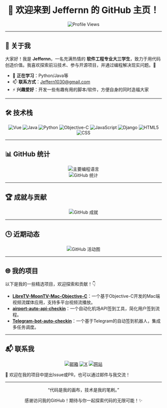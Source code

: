 <div align="center">
  <h1>👋 欢迎来到 Jeffernn 的 GitHub 主页！</h1>
  <img src="https://komarev.com/ghpvc/?username=Jeffernn&style=flat-square&color=blue" alt="Profile Views" />
</div>

---

## 🌟 关于我
大家好！我是 **Jeffernn**，一名充满热情的 **软件工程专业大三学生**，致力于用代码创造价值。我喜欢探索前沿技术、参与开源项目，并通过编程解决现实问题。🚀

- 🌱 **正在学习**：Python/Java等
- 📫 **联系方式**：Jeffern1030@gmail.com
- ⚡ **兴趣爱好**：开发一些有趣有用的脚本/软件，方便自身的同时造福大家

---

## 🛠️ 技术栈
<div align="center">
  <img src="https://img.shields.io/badge/Vue-4FC08D?style=flat-square&logo=Vue.js&logoColor=white&label=Vue.js" alt="Vue" />
  <img src="https://img.shields.io/badge/Java-007396?style=flat-square&logo=Java&logoColor=white&label=Java" alt="Java" />
  <img src="https://img.shields.io/badge/Python-3776AB?style=flat-square&logo=Python&logoColor=white&label=Python" alt="Python" />
  <img src="https://img.shields.io/badge/Objective--C-3C99D4?style=flat-square&logo=Apple&logoColor=white&label=Objective-C" alt="Objective-C" />
  <img src="https://img.shields.io/badge/JavaScript-F7DF1E?style=flat-square&logo=JavaScript&logoColor=black&label=JavaScript" alt="JavaScript" />
  <img src="https://img.shields.io/badge/Django-092E20?style=flat-square&logo=Django&logoColor=white&label=Django" alt="Django" />
  <img src="https://img.shields.io/badge/HTML5-E34F26?style=flat-square&logo=HTML5&logoColor=white&label=HTML5" alt="HTML5" />
  <img src="https://img.shields.io/badge/CSS3-1572B6?style=flat-square&logo=CSS3&logoColor=white&label=CSS3" alt="CSS" />
</div>

---

## 📊 GitHub 统计
<div align="center">
  <img src="https://github-readme-stats.vercel.app/api/top-langs/?username=Jeffernn&layout=compact&theme=dracula&hide_border=true&title_color=ffffff&text_color=ffffff&locale=cn" alt="主要编程语言" />
</div>
<div align="center">
  <img src="https://github-readme-stats.vercel.app/api?username=Jeffernn&show_icons=true&theme=dracula&hide_border=true&title_color=ffffff&text_color=ffffff&locale=cn" alt="GitHub 统计" />
</div>

---

## 🏆 成就与贡献
<div align="center">
  <img src="https://github-profile-trophy.vercel.app/?username=Jeffernn&theme=onedark&no-frame=true&margin-w=10&title=Stars,Repositories,Commits,PullRequest,Followers,Issues" alt="GitHub 成就" />
</div>

---

## 🕒 近期动态
<div align="center">
  <img src="https://github-readme-activity-graph.vercel.app/graph?username=Jeffernn&theme=dracula&hide_border=true&area=true&custom_title=Jeffernn%20的%20GitHub%20活动图" alt="GitHub 活动图" />
</div>

---

## 🌐 我的项目
以下是我的一些精选项目，欢迎探索和贡献！👇

- **[LibreTV-MoonTV-Mac-Objective-C](https://github.com/jeffernn/LibreTV-MoonTV-Mac-Objective-C)**：一个基于Objective-C开发的Mac端视频流媒体应用，支持多平台视频流播放。
- **[airport-auto-api-checkin](https://github.com/jeffernn/airport-auto-api-checkin)**：一个自动化机场API签到工具，简化用户签到流程。
- **[Telegram-bot-auto-checkin](https://github.com/jeffernn/Telegram-bot-auto-checkin)**：一个基于Telegram的自动签到机器人，集成多任务调度。

---

## 📬 联系我
<div align="center">
  <a href="mailto:Jeffern1030@gmail.com"><img src="https://img.shields.io/badge/邮箱-Jeffern1030@gmail.com-D14836?style=flat-square&logo=Gmail&logoColor=white" alt="邮箱" /></a>
  <a href="https://x.com/Jeffernn"><img src="https://img.shields.io/badge/X-@Jeffernn-000000?style=flat-square&logo=X&logoColor=white" alt="X" /></a>
  <a href="[你的个人网站链接]"><img src="https://img.shields.io/badge/网站-博客-000000?style=flat-square&logo=About.me&logoColor=white" alt="网站" /></a>
</div>

💬 欢迎在我的项目中提出Issue或PR，也可以通过邮件与我交流！

---

<div align="center">
  <p>“代码是我的画布，技术是我的笔刷。”</p>
  <p>感谢访问我的GitHub！期待与你一起探索代码的无限可能！✨</p>
</div>
